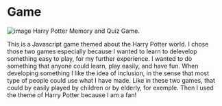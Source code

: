 # Game
![image](https://user-images.githubusercontent.com/110267129/192410996-cefde3c9-e840-4b92-9f52-3f768b31a0e4.png)
Harry Potter Memory and Quiz Game.

This is a Javascript game themed about the Harry Potter world. I chose those two games especially because I wanted to learn to delevelop something easy to play, for my further experience. I wanted to do something that anyone could learn, play easily, and have fun. When developing something I like the idea of inclusion, in the sense that most type of people could use what I have made. Like in these two games, that could by easily played by children or by elderly, for exemple.
Then I used the theme of Harry Potter because I am a fan! 
